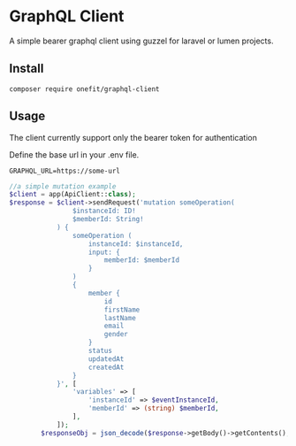 # GraphQL Client
A simple bearer graphql client using guzzel for laravel or lumen projects.

## Install
``composer require onefit/graphql-client``

## Usage
The client currently support only the bearer token for authentication 

Define the base url in your .env file. 
```dotenv
GRAPHQL_URL=https://some-url
```

```php
//a simple mutation example
$client = app(ApiClient::class);
$response = $client->sendRequest('mutation someOperation(
                $instanceId: ID!
                $memberId: String!
            ) {
                someOperation (
                    instanceId: $instanceId,
                    input: {
                        memberId: $memberId
                    }
                ) 
                {
                    member {
                        id
                        firstName
                        lastName 
                        email
                        gender
                    }
                    status
                    updatedAt
                    createdAt
                }
            }', [
                'variables' => [
                    'instanceId' => $eventInstanceId,
                    'memberId' => (string) $memberId,
                ],
            ]);
        $responseObj = json_decode($response->getBody()->getContents(), true);

``` 